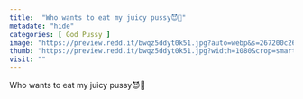 ```yaml
---
title:  "Who wants to eat my juicy pussy😈🥰"
metadate: "hide"
categories: [ God Pussy ]
image: "https://preview.redd.it/bwqz5ddyt0k51.jpg?auto=webp&s=267200c26aca79ada937765a88be517b0afa8aba"
thumb: "https://preview.redd.it/bwqz5ddyt0k51.jpg?width=1080&crop=smart&auto=webp&s=27b61efb7fb5e840a5b5783b3728fbdaae431c16"
visit: ""
---
```

Who wants to eat my juicy pussy😈🥰

